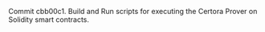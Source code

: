 Commit cbb00c1.                    Build and Run scripts for executing the Certora Prover on Solidity smart contracts.
